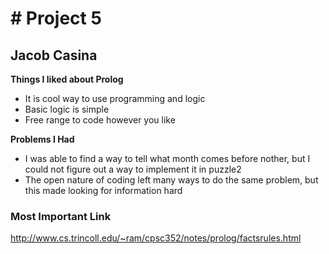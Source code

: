 # # Project 5

## Jacob Casina

**Things I liked about Prolog**
- It is cool way to use programming and logic
- Basic logic is simple
- Free range to code however you like
  
<!-- end of list -->

**Problems I Had**
- I was able to find a way to tell what month comes before nother, but I could not figure out a way to implement it in puzzle2
- The open nature of coding left many ways to do the same problem, but this made looking for information hard 
  
<!-- end of list -->

### Most Important Link

http://www.cs.trincoll.edu/~ram/cpsc352/notes/prolog/factsrules.html
